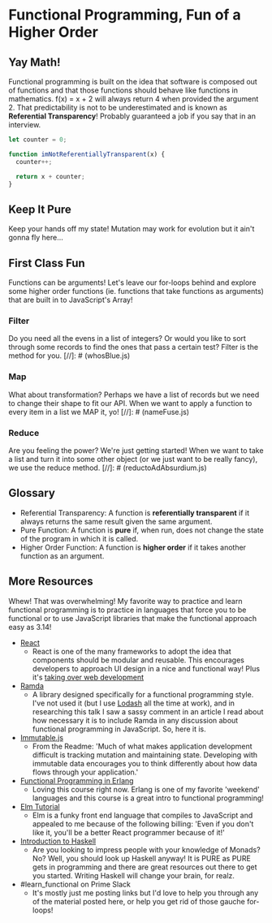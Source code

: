 # Functional Programming, Fun of a Higher Order

## Yay Math!

Functional programming is built on the idea that software is composed out of functions
and that those functions should behave like functions in mathematics. f(x) = x + 2
will always return 4 when provided the argument 2.  That predictability is not to be
underestimated and is known as **Referential Transparency**!  Probably guaranteed
a job if you say that in an interview.

```JavaScript
let counter = 0;

function imNotReferentiallyTransparent(x) {
  counter++;

  return x + counter;
}
```

## Keep It Pure

Keep your hands off my state!  Mutation may work for evolution but it ain't
gonna fly here...

## First Class Fun

Functions can be arguments!  Let's leave our for-loops behind and explore some
higher order functions (ie. functions that take functions as arguments) that are
built in to JavaScript's Array!

### Filter

Do you need all the evens in a list of integers?  Or would you like to sort
through some records to find the ones that pass a certain test?  Filter is the
method for you.
[//]: # (whosBlue.js)

### Map

What about transformation?  Perhaps we have a list of records but we need to
change their shape to fit our API.  When we want to apply a function to every
item in a list we MAP it, yo!
[//]: # (nameFuse.js)

### Reduce

Are you feeling the power?  We're just getting started!  When we want to take a
list and turn it into some other object (or we just want to be really fancy), we
use the reduce method.
[//]: # (reductoAdAbsurdium.js)

## Glossary

- Referential Transparency:  A function is **referentially transparent** if it
  always returns the same result given the same argument.
- Pure Function:  A function is **pure** if, when run, does not change the state
  of the program in which it is called.
- Higher Order Function:  A function is **higher order** if it takes another function
  as an argument.

## More Resources

Whew!  That was overwhelming!  My favorite way to practice and learn functional
programming is to practice in languages that force you to be functional or to
use JavaScript libraries that make the functional approach easy as 3.14!

- [React](https://facebook.github.io/react/tutorial/tutorial.html)
  - React is one of the many frameworks to adopt the idea that components should
    be modular and reusable.  This encourages developers to approach UI design
    in a nice and functional way!  Plus it's [taking over web development](https://medium.freecodecamp.com/yes-react-is-taking-over-front-end-development-the-question-is-why-40837af8ab76)
- [Ramda](http://ramdajs.com/)
  - A library designed specifically for a functional programming style.  I've
    not used it (but I use [Lodash](https://lodash.com/) all the time at work),
    and in researching this talk I saw a sassy comment in an article I read about
    how necessary it is to include Ramda in any discussion about functional
    programming in JavaScript.  So, here it is.
- [Immutable.js](https://facebook.github.io/immutable-js/)
  - From the Readme: 'Much of what makes application development difficult is tracking
    mutation and maintaining state. Developing with immutable data encourages you to
    think differently about how data flows through your application.'
- [Functional Programming in Erlang](https://www.futurelearn.com/courses/functional-programming-erlang/)
  - Loving this course right now.  Erlang is one of my favorite 'weekend'
    languages and this course is a great intro to functional programming!
- [Elm Tutorial](https://www.elm-tutorial.org/en/)
  - Elm is a funky front end language that compiles to JavaScript and appealed
    to me because of the following billing: 'Even if you don't like it, you'll
    be a better React programmer because of it!'
- [Introduction to Haskell](http://www.cis.upenn.edu/~cis194/fall16/)
  - Are you looking to impress people with your knowledge of Monads? No? Well,
    you should look up Haskell anyway!  It is PURE as PURE gets in programming
    and there are great resources out there to get you started.  Writing Haskell
    will change your brain, for realz.
- #learn_functional on Prime Slack
  - It's mostly just me posting links but I'd love to help you through any of
    the material posted here, or help you get rid of those gauche for-loops!
